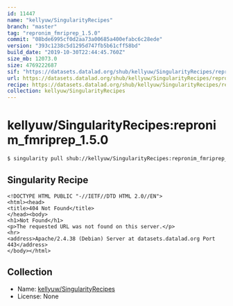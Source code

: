 ```yaml
---
id: 11447
name: "kellyuw/SingularityRecipes"
branch: "master"
tag: "repronim_fmriprep_1.5.0"
commit: "08bde6995cf0d2aa73a00685a400efabc6c28ede"
version: "393c1238c5d1295d747fb5b61cff58bd"
build_date: "2019-10-30T22:44:45.760Z"
size_mb: 12073.0
size: 4769222687
sif: "https://datasets.datalad.org/shub/kellyuw/SingularityRecipes/repronim_fmriprep_1.5.0/2019-10-30-08bde699-393c1238/393c1238c5d1295d747fb5b61cff58bd.sif"
url: https://datasets.datalad.org/shub/kellyuw/SingularityRecipes/repronim_fmriprep_1.5.0/2019-10-30-08bde699-393c1238/
recipe: https://datasets.datalad.org/shub/kellyuw/SingularityRecipes/repronim_fmriprep_1.5.0/2019-10-30-08bde699-393c1238/Singularity
collection: kellyuw/SingularityRecipes
---
```


# kellyuw/SingularityRecipes:repronim_fmriprep_1.5.0

```bash
$ singularity pull shub://kellyuw/SingularityRecipes:repronim_fmriprep_1.5.0
```

## Singularity Recipe

```singularity
<!DOCTYPE HTML PUBLIC "-//IETF//DTD HTML 2.0//EN">
<html><head>
<title>404 Not Found</title>
</head><body>
<h1>Not Found</h1>
<p>The requested URL was not found on this server.</p>
<hr>
<address>Apache/2.4.38 (Debian) Server at datasets.datalad.org Port 443</address>
</body></html>
```

## Collection

 - Name: [kellyuw/SingularityRecipes](https://github.com/kellyuw/SingularityRecipes)
 - License: None

